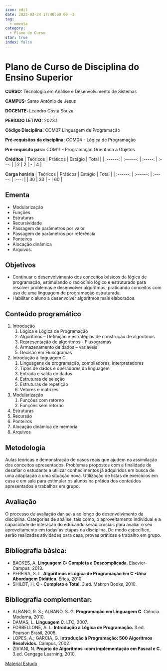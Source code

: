```yaml
---
icon: edit
date: 2023-03-24 17:40:00.00 -3
tag:
  - ementa
category:
  - Plano de Curso
star: true
index: false
---
```

# Plano de Curso de Disciplina do Ensino Superior

**CURSO:** Tecnologia em Análise e Desenvolvimento de Sistemas

**CAMPUS:** Santo Antônio de Jesus

**DOCENTE:** Leandro Costa Souza

**PERÍODO LETIVO:** 2023.1

**Código Disciplina:** COM07 Linguagem de Programação

**Pré-requisitos da disciplina:** COM04 - Lógica de Programação

**Pré-requisito para:** COM11 - Programação Orientada a Objetos

**Créditos**
| Teóricos | Práticos | Estágio | Total |
| :------: | :------: | :-----: | :---: |
|    2     |    2     |    -    |   4   |


**Carga horária**
| Teóricos | Práticos | Estágio | Total |
| :------: | :------: | :-----: | :---: |
|    30    |    30    |    -    |  60   |

## Ementa

- Modularização
- Funções
- Estruturas
- Recursividade
- Passagem de parâmetros por valor
- Passagem de parâmetros por referência
- Ponteiros
- Alocação dinâmica
- Arquivos.

## Objetivos
- Continuar o desenvolvimento dos conceitos básicos de lógica de programação, estimulando o raciocínio lógico e estruturado para resolver problemas e desenvolver algoritmos, praticando conceitos com uso de uma linguagem de programação estruturada.
- Habilitar o aluno a desenvolver algoritmos mais elaborados.

## Conteúdo programático
1. Introdução
    1. Lógica e Lógica de Programação
    1. Algoritmos – Definição e estratégias de construção de algoritmos
    1. Representação de algoritmos - Fluxogramas
    1. Armazenamento de dados – variáveis
    1. Decisão em Fluxogramas
1. Introdução à linguagem C
    1. Linguagens de programação, compiladores, interpretadores
    1. Tipos de dados e operadores da linguagem
    1. Entrada e saída de dados
    1. Estruturas de seleção
    1. Estruturas de repetição
    1. Vetores e matrizes
1. Modularização
    1. Funções com retorno
    1. Funções sem retorno
1. Estruturas
1. Recursão
1. Ponteiros
1. Alocação dinâmica de memória
1. Arquivos

## Metodologia

Aulas teóricas e demonstração de casos reais que ajudem na assimilação dos conceitos apresentados. Problemas propostos com a finalidade de desafiar o estudante a utilizar conhecimentos já adquiridos em busca de uma adaptação a uma situação nova. Utilização de listas de exercícios em casa e em sala para estimular os alunos na prática dos conteúdos apresentados e trabalhos em grupo.

## Avaliação

O processo de avaliação dar-se-á ao longo do desenvolvimento da disciplina. Categorias de análise, tais como, o aproveitamento individual e a capacidade de interação do educando serão cruciais para avaliar o seu aproveitamento em todas as etapas da disciplina. De modo específico, serão realizadas atividades para casa, provas práticas e trabalho em grupo.


## Bibliografia básica:

- BACKES, A. **Linguagem C: Completa e Descomplicada**. Elsevier-Campus, 2013.
- PEREIRA, S. L. **Algoritmos e Lógica de Programação Em C -Uma Abordagem Didática**. Érica, 2010.
- SHILDT, H. **C - Completo e Total**. 3.ed. Makron Books, 2010.

## Bibliografia complementar:
- ALBANO, R. S.; ALBANO, S. G. **Programação em Linguagem C**. Ciência Moderna, 2010.
- DAMAS, L. **Linguagem C**. LTC, 2007.
- FORBELLONE, A. L. **Introdução a Lógica de Programação.** 3.ed. Pearson Brasil, 2005.
- LOPES, A.; GARCIA, G. **Introdução à Programação: 500 Algoritmos Resolvidos.** Campus, 2002.
- ZIVIANI, N. **Projeto de Algoritmos –com implementação em Pascal e C**. 3.ed. Cengage Learning, 2010.


[Material Estudo](https://github.com/20231-ifba-saj-ads-lpr/material-complementar/blob/main/README.md)
